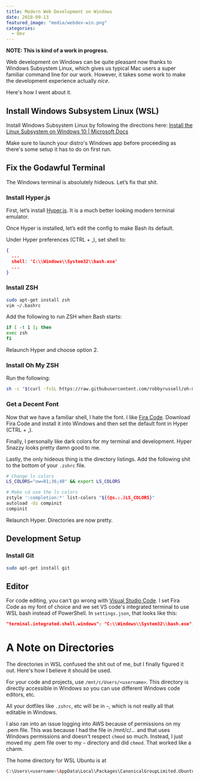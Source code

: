 ```yaml
---
title: Modern Web Development on Windows
date: 2018-09-13
featured_image: "media/webdev-win.png"
categories:
  - Dev
---
```


**NOTE: This is kind of a work in progress.**

Web development on Windows can be quite pleasant now thanks to Windows Subsystem Linux, which gives us typical Mac users a super familiar command line for our work. However, it takes some work to make the development experience actually _nice_.

Here's how I went about it.

## Install Windows Subsystem Linux (WSL)

Install Windows Subsystem Linux by following the directions here: [Install the Linux Subsystem on Windows 10 | Microsoft Docs](https://msdn.microsoft.com/en-au/commandline/wsl/install_guide)

Make sure to launch your distro's Windows app before proceeding as there's some setup it has to do on first run.

## Fix the Godawful Terminal

The Windows terminal is absolutely hideous. Let’s fix that shit.

### Install Hyper.js

First, let’s install [Hyper.js](https://hyper.is/). It is a much better looking modern terminal emulator.

Once Hyper is installed, let’s edit the config to make Bash its default.

Under Hyper preferences (CTRL + ,), set shell to:

```json
{
  ...
  shell: 'C:\\Windows\\System32\\bash.exe'
  ...
}
```

### Install ZSH

```bash
sudo apt-get install zsh
vim ~/.bashrc
```

Add the following to run ZSH when Bash starts:

```bash
if [ -t 1 ]; then
exec zsh
fi
```

Relaunch Hyper and choose option 2.

### Install Oh My ZSH

Run the following:

```bash
sh -c "$(curl -fsSL https://raw.githubusercontent.com/robbyrussell/oh-my-zsh/master/tools/install.sh)"
```

### Get a Decent Font

Now that we have a familiar shell, I hate the font. I like [Fira Code](https://github.com/tonsky/FiraCode). Download Fira Code and install it into Windows and then set the default font in Hyper (CTRL + ,).

Finally, I personally like dark colors for my terminal and development. Hyper Snazzy looks pretty damn good to me.

Lastly, the only hideous thing is the directory listings. Add the following shit to the bottom of your `.zshrc` file.

```bash
# Change ls colors
LS_COLORS="ow=01;36;40" && export LS_COLORS

# Make cd use the ls colors
zstyle ':completion:*' list-colors "${(@s.:.)LS_COLORS}"
autoload -Uz compinit
compinit
```

Relaunch Hyper. Directories are now pretty.

## Development Setup

### Install Git

```bash
sudo apt-get install git
```

## Editor

For code editing, you can't go wrong with [Visual Studio Code](https://code.visualstudio.com/). I set Fira Code as my font of choice and we set VS code's integrated terminal to use WSL bash instead of PowerShell. In `settings.json`, that looks like this:

```json
"terminal.integrated.shell.windows": "C:\\Windows\\System32\\bash.exe",
```

# A Note on Directories

The directories in WSL confused the shit out of me, but I finally figured it out. Here's how I believe it should be used.

For your code and projects, use `/mnt/c/Users/<username>`. This directory is directly accessible in Windows so you can use different Windows code editors, etc.

All your dotfiles like `.zshrc`, etc will be in `~`, which is not really all that editable in Windows.

I also ran into an issue logging into AWS because of permissions on my .pem file. This was because I had the file in /mnt/c/... and that uses Windows permissions and doesn't respect `chmod` so much. Instead, I just moved my .pem file over to my `~` directory and did `chmod`. That worked like a charm.

The home directory for WSL Ubuntu is at

```bash
C:\Users\<username>\AppData\Local\Packages\CanonicalGroupLimited.UbuntuonWindows_79rhkp1fndgsc\LocalState
```
